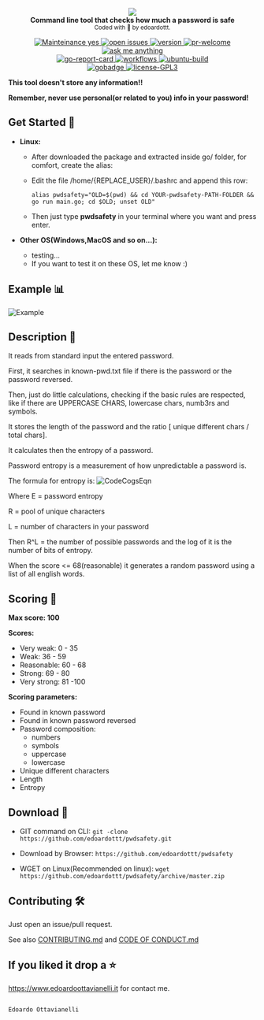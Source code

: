 <p align="center">
  <!-- logo -->
  <img src="https://github.com/edoardottt/pwdsafety/blob/master/images/logo.jpg"><br>
  <b>Command line tool that checks how much a password is safe</b><br>
  <sub>
    Coded with 💙 by edoardottt.
  </sub>
</p>

<!-- badges -->
<p align="center">
    <!-- mainteinance -->
      <a href="https://edoardoottavianelli.it">
        <img src="https://img.shields.io/badge/Maintained%3F-yes-green.svg" alt="Mainteinance yes" />
      </a>
    <!-- open-issues -->
      <a href="https://edoardoottavianelli.it">
        <img src="https://img.shields.io/github/issues/Naereen/StrapDown.js.svg" alt="open issues" />
      </a>
    <!-- version -->
      <a href="https://edoardoottavianelli.it">
        <img src="https://github.com/edoardottt/pwdsafety/blob/master/images/version.svg" alt="version" />
      </a>
    <!-- pr-welcome -->
      <a href="https://edoardoottavianelli.it">
        <img src="https://github.com/edoardottt/READMENATOR/blob/master/images/pr-welcome.svg" alt="pr-welcome" />
      </a>
    <!-- ask-me-anything -->
      <a href="https://edoardoottavianelli.it">
        <img src="https://github.com/edoardottt/READMENATOR/blob/master/images/ask-me-anything.svg" alt="ask me anything" />
      </a>
  <br>
    <!-- go-report-card -->
      <a href="https://goreportcard.com/report/github.com/edoardottt/pwdsafety">
        <img src="https://goreportcard.com/badge/github.com/edoardottt/pwdsafety" alt="go-report-card" />
      </a>
    <!-- workflows -->
      <a href="https://edoardoottavianelli.it">
        <img src="https://github.com/edoardottt/pwdsafety/workflows/Go/badge.svg?branch=master" alt="workflows" />
      </a>
    <!-- ubuntu-build -->
      <a href="https://edoardoottavianelli.it">
        <img src="https://github.com/edoardottt/pwdsafety/blob/master/images/ubuntu-build.svg" alt="ubuntu-build" />
      </a>
  <br>
    <!-- gobadge -->
      <a href="https://edoardoottavianelli.it">
        <img src="https://github.com/edoardottt/pwdsafety/blob/master/images/gobadge" alt="gobadge" />
      </a>
    <!-- license GPLv3.0 -->
      <a href="https://github.com/edoardottt/READMENATOR/blob/master/LICENSE">
        <img src="https://github.com/edoardottt/READMENATOR/blob/master/images/license-GPL3.svg" alt="license-GPL3" />
      </a>
</p>

**This tool doesn't store any information!!**

**Remember, never use personal(or related to you) info in your password!**

Get Started 🎉
----------

- **Linux:**

  - After downloaded the package and extracted inside go/ folder, for comfort, create the alias:

  - Edit the file /home/{REPLACE_USER}/.bashrc and append this row:

        alias pwdsafety="OLD=$(pwd) && cd YOUR-pwdsafety-PATH-FOLDER && go run main.go; cd $OLD; unset OLD"

  - Then just type **pwdsafety** in your terminal where you want and press enter.

- **Other OS(Windows,MacOS and so on...):**

  - testing...
  - If you want to test it on these OS, let me know :)

Example :bar_chart:
----------

![Example](https://github.com/edoardottt/pwdsafety/blob/master/images/screen.jpg)

Description 🔦 
----------

It reads from standard input the entered password.

First, it searches in known-pwd.txt file if there is the password or the password reversed.

Then, just do little calculations, checking if the basic rules are respected, like if there are UPPERCASE CHARS, lowercase chars, numb3rs and symbols.

It stores the length of the password and the ratio [ unique different chars / total chars].

It calculates then the entropy of a password.

Password entropy is a measurement of how unpredictable a password is.

The formula for entropy is:
              ![CodeCogsEqn](https://github.com/edoardottt/pwdsafety/blob/master/images/CodeCogsEqn.gif)
              
Where E = password entropy

R = pool of unique characters

L = number of characters in your password

Then R^L = the number of possible passwords and the log of it is the number of bits of entropy.

When the score <= 68(reasonable) it generates a random password using a list of all english words.

Scoring 💯
----------

**Max score: 100**

**Scores:**
  - Very weak: 0 - 35
  - Weak: 36 - 59
  - Reasonable: 60 - 68
  - Strong: 69 - 80
  - Very strong: 81 -100
  
**Scoring parameters:**
  - Found in known password
  - Found in known password reversed
  - Password composition:
      - numbers
      - symbols
      - uppercase
      - lowercase
  - Unique different characters
  - Length
  - Entropy

Download 📡
----------

- GIT command on  CLI: `git -clone https://github.com/edoardottt/pwdsafety.git`

- Download by Browser: `https://github.com/edoardottt/pwdsafety`

- WGET on Linux(Recommended on linux): `wget https://github.com/edoardottt/pwdsafety/archive/master.zip`

Contributing 🛠
-------

Just open an issue/pull request. 

See also [CONTRIBUTING.md](https://github.com/edoardottt/pwdsafety/blob/master/CONTRIBUTING.md) and [CODE OF CONDUCT.md](https://github.com/edoardottt/pwdsafety/blob/master/CODE_OF_CONDUCT.md)



If you liked it drop a :star:
-------

https://www.edoardoottavianelli.it for contact me.


                                                                            Edoardo Ottavianelli
